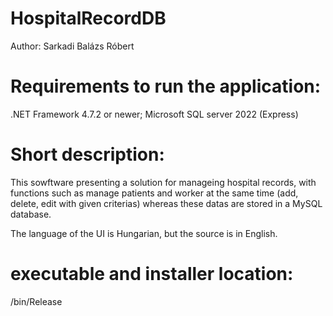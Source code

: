 # HospitalRecordDB

 Author: Sarkadi Balázs Róbert


# Requirements to run the application: 
.NET Framework 4.7.2 or newer; Microsoft SQL server 2022 (Express)


# Short description:

This sowftware presenting a solution for manageing hospital records, with functions such as manage patients and worker at the same time (add, delete, edit with given criterias) whereas these datas are stored in a MySQL database. 

The language of the UI is Hungarian, but the source is in English.

# executable and installer location:
/bin/Release

